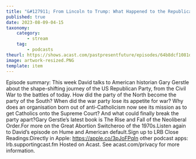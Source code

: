 ```yaml
---
title: "&#127911; From Lincoln to Trump: What Happened to the Republican Party?"
published: true
date: 2023-08-09-04-15
taxonomy:
    category:
        - stream
    tag:
        - podcasts
theurl: https://shows.acast.com/pastpresentfuture/episodes/64b8dcf1081d350011c99148
image: artwork-resized.PNG
template: item
---
```


Episode summary: This week David talks to American historian Gary Gerstle about the shape-shifting journey of the US Republican Party, from the Civil War to the battles of today. How did the party of the North become the party of the South? When did the war party lose its appetite for war? Why does an organisation born out of anti-Catholicism now see its mission as to get Catholics onto the Supreme Court? And what could finally break the party apart?Gary Gerstle&rsquo;s latest book is The Rise and Fall of the Neoliberal Order.For more on the Great Abortion Switcheroo of the 1970s.Listen again to David&rsquo;s episode on Hume and American default.Sign up to LRB Close Readings:Directly in Apple: https://apple.co/3pJoFPqIn other podcast apps: lrb.supportingcast.fm Hosted on Acast. See acast.com/privacy for more information.
